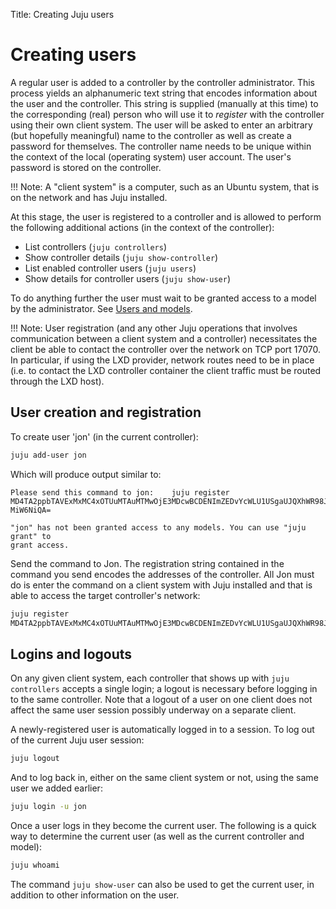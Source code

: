 Title: Creating Juju users


# Creating users

A regular user is added to a controller by the controller administrator. This
process yields an alphanumeric text string that encodes information about the
user and the controller. This string is supplied (manually at this time) to the
corresponding (real) person who will use it to *register* with the controller
using their own client system. The user will be asked to enter an arbitrary
(but hopefully meaningful) name to the controller as well as create a password
for themselves. The controller name needs to be unique within the context of
the local (operating system) user account. The user's password is stored on the
controller.

!!! Note: A "client system" is a computer, such as an Ubuntu system, that is on
the network and has Juju installed.

At this stage, the user is registered to a controller and is allowed to perform
the following additional actions (in the context of the controller):

- List controllers (`juju controllers`)
- Show controller details (`juju show-controller`)
- List enabled controller users (`juju users`)
- Show details for controller users (`juju show-user`)

To do anything further the user must wait to be granted access to a model by
the administrator. See [Users and models](./users-models.html).

!!! Note: User registration (and any other Juju operations that involves
communication between a client system and a controller) necessitates the client
be able to contact the controller over the network on TCP port 17070. In
particular, if using the LXD provider, network routes need to be in place (i.e.
to contact the LXD controller container the client traffic must be routed
through the LXD host).


## User creation and registration

To create user 'jon' (in the current controller):

```bash
juju add-user jon
```

Which will produce output similar to:

```no-highlight
Please send this command to jon:    juju register
MD4TA2ppbTAVExMxMC4xOTUuMTAuMTMwOjE3MDcwBCDENImZEDvYcWLU1USgaUJQXhWR98JNLWcbS0-MiW6NiQA=

"jon" has not been granted access to any models. You can use "juju grant" to
grant access.
```

Send the command to Jon. The registration string contained in the command you
send encodes the addresses of the controller. All Jon must do is enter the
command on a client system with Juju installed and that is able to access the
target controller's network:

```bash
juju register
MD4TA2ppbTAVExMxMC4xOTUuMTAuMTMwOjE3MDcwBCDENImZEDvYcWLU1USgaUJQXhWR98JNLWcbS0-MiW6NiQA=
```


## Logins and logouts

On any given client system, each controller that shows up with `juju
controllers` accepts a single login; a logout is necessary before logging
in to the same controller. Note that a logout of a user on one client does not
affect the same user session possibly underway on a separate client.

A newly-registered user is automatically logged in to a session. To log out of
the current Juju user session:

```bash
juju logout
```

And to log back in, either on the same client system or not, using the same
user we added earlier:

```bash
juju login -u jon
```

Once a user logs in they become the current user. The following is a quick way
to determine the current user (as well as the current controller and model):

```bash
juju whoami
```

The command `juju show-user` can also be used to get the current user, in
addition to other information on the user.
